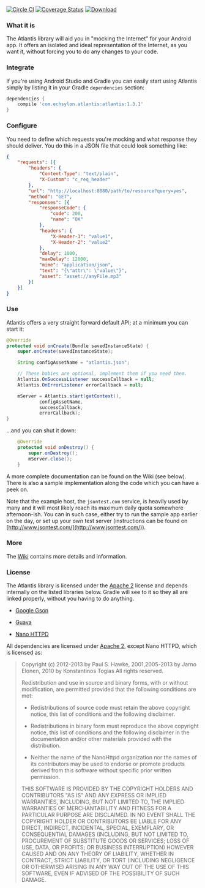 [![Circle CI](https://circleci.com/gh/echsylon/atlantis/tree/master.svg?style=shield)](https://circleci.com/gh/echsylon/atlantis/tree/master) [![Coverage Status](https://coveralls.io/repos/github/echsylon/atlantis/badge.svg?branch=master)](https://coveralls.io/github/echsylon/atlantis?branch=master) [![Download](https://api.bintray.com/packages/echsylon/maven/atlantis/images/download.svg) ](https://bintray.com/echsylon/maven/atlantis/_latestVersion)

### What it is

The Atlantis library will aid you in "mocking the Internet" for your Android app. It offers an isolated and ideal representation of the Internet, as you want it, without forcing you to do any changes to your code.

### Integrate

If you're using Android Studio and Gradle you can easily start using Atlantis simply by listing it in your Gradle `dependencies` section:

```groovy
dependencies {
    compile 'com.echsylon.atlantis:atlantis:1.3.1'
}
```

### Configure

You need to define which requests you're mocking and what response they should deliver. You do this in a JSON file that could look something like:

```json
{
    "requests": [{
        "headers": {
            "Content-Type": "text/plain",
            "X-Custom": "c_req_header"
        },
        "url": "http://localhost:8080/path/to/resource?query=yes",
        "method": "GET",
        "responses": [{
            "responseCode": {
                "code": 200,
                "name": "OK"
            },
            "headers": {
                "X-Header-1": "value1",
                "X-Header-2": "value2"
            },
            "delay": 1000,
            "maxDelay": 12000,
            "mime": "application/json",
            "text": "{\"attr\": \"value\"}",
            "asset": "asset://anyFile.mp3"
        }]
    }]
}
```

### Use

Atlantis offers a very straight forward default API; at a minimum you can start it:

```java
@Override
protected void onCreate(Bundle savedInstanceState) {
    super.onCreate(savedInstanceState);

    String configAssetName = "atlantis.json";

    // These babies are optional, implement them if you need them.
    Atlantis.OnSuccessListener successCallback = null;
    Atlantis.OnErrorListener errorCallback = null;

    mServer = Atlantis.start(getContext(),
            configAssetName,
            successCallback,
            errorCallback);
}
```

...and you can shut it down:

```java
    @Override
    protected void onDestroy() {
        super.onDestroy();
        mServer.close();
    }
```

A more complete documentation can be found on the Wiki (see below). There is also a sample implementation along the code which you can have a peek on.

Note that the example host, the `jsontest.com` service, is heavily used by many and it will most likely reach its maximum daily quota somewhere afternoon-ish. You can in such case, either try to run the sample app earlier on the day, or set up your own test server (instructions can be found on [http://www.jsontest.com/](http://www.jsontest.com/)). 

### More
The [Wiki](https://github.com/echsylon/atlantis/wiki) contains more details and information.

### License

The Atlantis library is licensed under the [Apache 2](http://www.apache.org/licenses/LICENSE-2.0) license and depends internally on the listed libraries below. Gradle will see to it so they all are linked properly, without you having to do anything.

* [Google Gson](https://github.com/google/gson)

* [Guava](https://github.com/google/guava)

* [Nano HTTPD](https://github.com/NanoHttpd/nanohttpd)

All dependencies are licensed under [Apache 2](http://www.apache.org/licenses/LICENSE-2.0), except Nano HTTPD, which is licensed as:

> Copyright (c) 2012-2013 by Paul S. Hawke, 2001,2005-2013 by Jarno Elonen, 2010 by Konstantinos Togias
> All rights reserved.
> 
> Redistribution and use in source and binary forms, with or without modification, are permitted provided that the following conditions are met:
> 
> * Redistributions of source code must retain the above copyright notice, this list of conditions and the following disclaimer.
> 
> * Redistributions in binary form must reproduce the above copyright notice, this list of conditions and the following disclaimer in the documentation and/or other materials provided with the distribution.
> 
> * Neither the name of the NanoHttpd organization nor the names of its contributors may be used to endorse or promote products derived from this software without specific prior written permission.
> 
> THIS SOFTWARE IS PROVIDED BY THE COPYRIGHT HOLDERS AND CONTRIBUTORS "AS IS" AND ANY EXPRESS OR IMPLIED WARRANTIES, INCLUDING, BUT NOT LIMITED TO, THE IMPLIED WARRANTIES OF MERCHANTABILITY AND FITNESS FOR A PARTICULAR PURPOSE ARE DISCLAIMED. IN NO EVENT SHALL THE COPYRIGHT HOLDER OR CONTRIBUTORS BE LIABLE FOR ANY DIRECT, INDIRECT, INCIDENTAL, SPECIAL, EXEMPLARY, OR CONSEQUENTIAL DAMAGES (INCLUDING, BUT NOT LIMITED TO, PROCUREMENT OF SUBSTITUTE GOODS OR SERVICES; LOSS OF USE, DATA, OR PROFITS; OR BUSINESS INTERRUPTION) HOWEVER CAUSED AND ON ANY THEORY OF LIABILITY, WHETHER IN CONTRACT, STRICT LIABILITY, OR TORT (INCLUDING NEGLIGENCE OR OTHERWISE) ARISING IN ANY WAY OUT OF THE USE OF THIS SOFTWARE, EVEN IF ADVISED OF THE POSSIBILITY OF SUCH DAMAGE.
